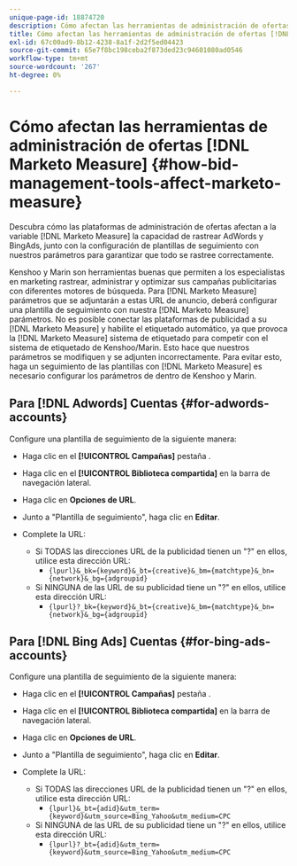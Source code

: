 ```yaml
---
unique-page-id: 18874720
description: Cómo afectan las herramientas de administración de ofertas [!DNL Marketo Measure] - [!DNL Marketo Measure] - Documentación del producto
title: Cómo afectan las herramientas de administración de ofertas [!DNL Marketo Measure]
exl-id: 67c00ad9-8b12-4238-8a1f-2d2f5ed04423
source-git-commit: 65e7f8bc198ceba2f873ded23c94601080ad0546
workflow-type: tm+mt
source-wordcount: '267'
ht-degree: 0%

---
```


# Cómo afectan las herramientas de administración de ofertas [!DNL Marketo Measure] {#how-bid-management-tools-affect-marketo-measure}

Descubra cómo las plataformas de administración de ofertas afectan a la variable [!DNL Marketo Measure] la capacidad de rastrear AdWords y BingAds, junto con la configuración de plantillas de seguimiento con nuestros parámetros para garantizar que todo se rastree correctamente.

Kenshoo y Marin son herramientas buenas que permiten a los especialistas en marketing rastrear, administrar y optimizar sus campañas publicitarias con diferentes motores de búsqueda. Para [!DNL Marketo Measure] parámetros que se adjuntarán a estas URL de anuncio, deberá configurar una plantilla de seguimiento con nuestra [!DNL Marketo Measure] parámetros. No es posible conectar las plataformas de publicidad a su [!DNL Marketo Measure] y habilite el etiquetado automático, ya que provoca la [!DNL Marketo Measure] sistema de etiquetado para competir con el sistema de etiquetado de Kenshoo/Marin. Esto hace que nuestros parámetros se modifiquen y se adjunten incorrectamente. Para evitar esto, haga un seguimiento de las plantillas con [!DNL Marketo Measure] es necesario configurar los parámetros de dentro de Kenshoo y Marin.

## Para [!DNL Adwords] Cuentas {#for-adwords-accounts}

Configure una plantilla de seguimiento de la siguiente manera:

* Haga clic en el **[!UICONTROL Campañas]** pestaña .
* Haga clic en el **[!UICONTROL Biblioteca compartida]** en la barra de navegación lateral.
* Haga clic en **Opciones de URL**.
* Junto a &quot;Plantilla de seguimiento&quot;, haga clic en **Editar**.
* Complete la URL:

   * Si TODAS las direcciones URL de la publicidad tienen un &quot;?&quot; en ellos, utilice esta dirección URL:
      * `{lpurl}&_bk={keyword}&_bt={creative}&_bm={matchtype}&_bn={network}&_bg={adgroupid}`
   * Si NINGUNA de las URL de su publicidad tiene un &quot;?&quot; en ellos, utilice esta dirección URL:
      * `{lpurl}?_bk={keyword}&_bt={creative}&_bm={matchtype}&_bn={network}&_bg={adgroupid}`


## Para [!DNL Bing Ads] Cuentas {#for-bing-ads-accounts}

Configure una plantilla de seguimiento de la siguiente manera:

* Haga clic en el **[!UICONTROL Campañas]** pestaña .
* Haga clic en el **[!UICONTROL Biblioteca compartida]** en la barra de navegación lateral.
* Haga clic en **Opciones de URL**.
* Junto a &quot;Plantilla de seguimiento&quot;, haga clic en **Editar**.
* Complete la URL:

   * Si TODAS las direcciones URL de la publicidad tienen un &quot;?&quot; en ellos, utilice esta dirección URL:
      * `{lpurl}&_bt={adid}&utm_term={keyword}&utm_source=Bing_Yahoo&utm_medium=CPC`
   * Si NINGUNA de las URL de su publicidad tiene un &quot;?&quot; en ellos, utilice esta dirección URL:
      * `{lpurl}?_bt={adid}&utm_term={keyword}&utm_source=Bing_Yahoo&utm_medium=CPC`
